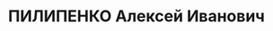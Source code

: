 ---
title: ПИЛИПЕНКО Алексей Иванович
description: "Младший авиатехник 1-й дальне-разведывательной авиаэскадрильи. Воентехник\
  \ 2 ранга \n  Приговор: ИТЛ"
---